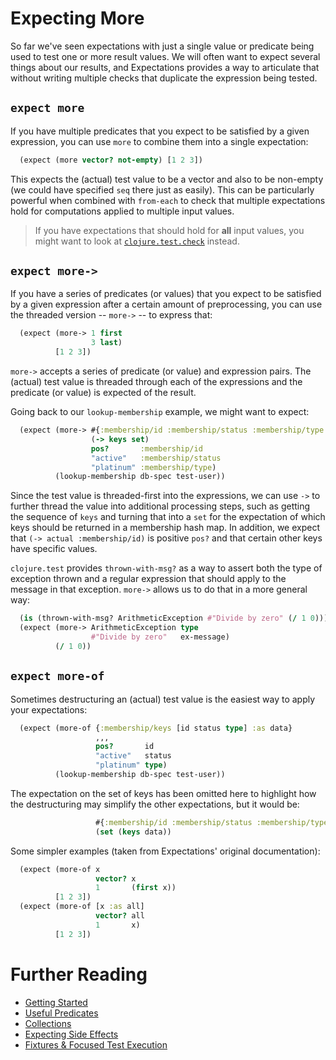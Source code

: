 # Expecting More

So far we've seen expectations with just a single value or predicate being used to test one or more result values. We will often want to expect several things about our results, and Expectations provides a way to articulate that without writing multiple checks that duplicate the expression being tested.

## `expect more`

If you have multiple predicates that you expect to be satisfied by a given expression, you can use `more` to combine them into a single expectation:

```clojure
  (expect (more vector? not-empty) [1 2 3])
```

This expects the (actual) test value to be a vector and also to be non-empty (we could have specified `seq` there just as easily). This can be particularly powerful when combined with `from-each` to check that multiple expectations hold for computations applied to multiple input values.

> If you have expectations that should hold for **all** input values, you might want to look at [`clojure.test.check`](https://github.com/clojure/test.check) instead.

## `expect more->`

If you have a series of predicates (or values) that you expect to be satisfied by a given expression after a certain amount of preprocessing, you can use the threaded version -- `more->` -- to express that:

```clojure
  (expect (more-> 1 first
                  3 last)
          [1 2 3])
```

`more->` accepts a series of predicate (or value) and expression pairs.
The (actual) test value is threaded through each of the expressions and the predicate (or value) is expected of the result.

Going back to our `lookup-membership` example, we might want to expect:

```clojure
  (expect (more-> #{:membership/id :membership/status :membership/type ,,,}
                  (-> keys set)
                  pos?       :membership/id
                  "active"   :membership/status
                  "platinum" :membership/type)
          (lookup-membership db-spec test-user))
```

Since the test value is threaded-first into the expressions, we can use `->` to further thread the value into additional processing steps, such as getting the sequence of `keys` and turning that into a `set` for the expectation of which keys should be returned in a membership hash map. In addition, we expect that `(-> actual :membership/id)` is positive `pos?` and that certain other keys have specific values.

`clojure.test` provides `thrown-with-msg?` as a way to assert both the type of exception thrown and a regular expression that should apply to the message in that exception. `more->` allows us to do that in a more general way:

```clojure
  (is (thrown-with-msg? ArithmeticException #"Divide by zero" (/ 1 0)))
  (expect (more-> ArithmeticException type
                  #"Divide by zero"   ex-message)
          (/ 1 0))
```

## `expect more-of`

Sometimes destructuring an (actual) test value is the easiest way to apply your expectations:

```clojure
  (expect (more-of {:membership/keys [id status type] :as data}
                   ,,,
                   pos?       id
                   "active"   status
                   "platinum" type)
          (lookup-membership db-spec test-user))
```

The expectation on the set of keys has been omitted here to highlight how the destructuring may simplify the other expectations, but it would be:

```clojure
                   #{:membership/id :membership/status :membership/type ,,,}
                   (set (keys data))
```

Some simpler examples (taken from Expectations' original documentation):

```clojure
  (expect (more-of x
                   vector? x
                   1       (first x))
          [1 2 3])
  (expect (more-of [x :as all]
                   vector? all
                   1       x)
          [1 2 3])
```

# Further Reading

* [Getting Started](/doc/getting-started.md)
* [Useful Predicates](/doc/useful-predicates.md)
* [Collections](/doc/collections.md)
* [Expecting Side Effects](/doc/side-effects.md)
* [Fixtures & Focused Test Execution](/doc/fixtures-focus.md)
